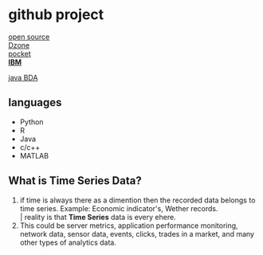 # github project
[open source](https://github.com/signaflo/java-timeseries/blob/master/timeseries/src/main/java/com/github/signaflo/data/visualization/Plots.java)  
[Dzone](https://dzone.com/refcardz/working-with-time-series-data?chapter=3)  
[pocket](https://subscription.packtpub.com/book/big_data_and_business_intelligence/9781787285651/3/ch03lvl1sec29/time-series)  
[**IBM**](https://www.ibm.com/support/knowledgecenter/SSGU8G_12.1.0/com.ibm.tms.doc/ids_tms_243.htm)

[java BDA](https://jaxenter.com/java-big-data-171372.html)


## languages
* Python
* R
* Java
* c/c++
* MATLAB

## What is Time Series Data?
1. if time is always there as a dimention then the recorded data belongs to time series.
Example: Economic indicator's, Wether records.  
| reality is that **Time Series** data is every ehere.  
2. This could be server metrics, application performance monitoring, network data, sensor data, events, clicks, trades in a market, and many other types of analytics data.

